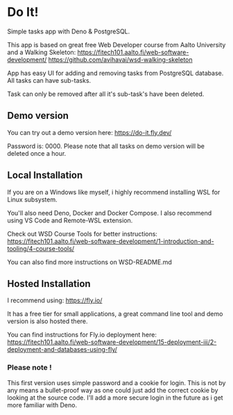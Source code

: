 # Do It! 

Simple tasks app with Deno & PostgreSQL. 

This app is based on great free Web Developer course from Aalto University and a Walking Skeleton: 
https://fitech101.aalto.fi/web-software-development/
https://github.com/avihavai/wsd-walking-skeleton

App has easy UI for adding and removing tasks from PostgreSQL database. All tasks can have sub-tasks. 

Task can only be removed after all it's sub-task's have been deleted. 

## Demo version

You can try out a demo version here: https://do-it.fly.dev/

Password is: 0000. Please note that all tasks on demo version will be deleted once a hour. 

## Local Installation

If you are on a Windows like myself, i highly recommend installing WSL for Linux subsystem. 

You'll also need Deno, Docker and Docker Compose. I also recommend using VS Code and Remote-WSL extension. 

Check out WSD Course Tools for better instructions: https://fitech101.aalto.fi/web-software-development/1-introduction-and-tooling/4-course-tools/

You can also find more instructions on WSD-README.md

## Hosted Installation

I recommend using: https://fly.io/

It has a free tier for small applications, a great command line tool and demo version is also hosted there. 

You can find instructions for Fly.io deployment here: https://fitech101.aalto.fi/web-software-development/15-deployment-iii/2-deployment-and-databases-using-fly/

### Please note !

This first version uses simple password and a cookie for login. This is not by any means a bullet-proof way as one could just add the correct cookie by looking at the source code. I'll add a more secure login in the future as i get more familiar with Deno. 





